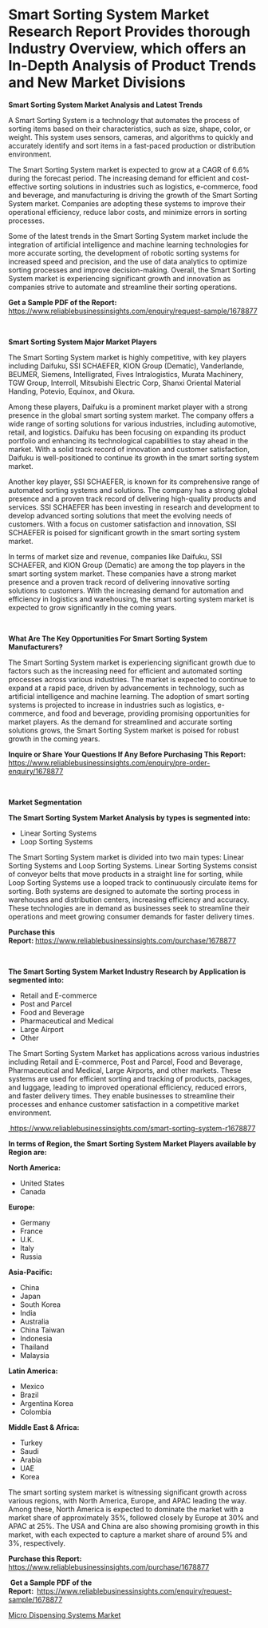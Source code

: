 <p><h1>Smart Sorting System Market Research Report Provides thorough Industry Overview, which offers an In-Depth Analysis of Product Trends and New Market Divisions</h1></p><p><strong>Smart Sorting System Market Analysis and Latest Trends</strong></p>
<p><p>A Smart Sorting System is a technology that automates the process of sorting items based on their characteristics, such as size, shape, color, or weight. This system uses sensors, cameras, and algorithms to quickly and accurately identify and sort items in a fast-paced production or distribution environment.</p><p>The Smart Sorting System market is expected to grow at a CAGR of 6.6% during the forecast period. The increasing demand for efficient and cost-effective sorting solutions in industries such as logistics, e-commerce, food and beverage, and manufacturing is driving the growth of the Smart Sorting System market. Companies are adopting these systems to improve their operational efficiency, reduce labor costs, and minimize errors in sorting processes.</p><p>Some of the latest trends in the Smart Sorting System market include the integration of artificial intelligence and machine learning technologies for more accurate sorting, the development of robotic sorting systems for increased speed and precision, and the use of data analytics to optimize sorting processes and improve decision-making. Overall, the Smart Sorting System market is experiencing significant growth and innovation as companies strive to automate and streamline their sorting operations.</p></p>
<p><strong>Get a Sample PDF of the Report:&nbsp;</strong> <a href="https://www.reliablebusinessinsights.com/enquiry/request-sample/1678877">https://www.reliablebusinessinsights.com/enquiry/request-sample/1678877</a></p>
<p>&nbsp;</p>
<p><strong>Smart Sorting System Major Market Players</strong></p>
<p><p>The Smart Sorting System market is highly competitive, with key players including Daifuku, SSI SCHAEFER, KION Group (Dematic), Vanderlande, BEUMER, Siemens, Intelligrated, Fives Intralogistics, Murata Machinery, TGW Group, Interroll, Mitsubishi Electric Corp, Shanxi Oriental Material Handing, Potevio, Equinox, and Okura.</p><p>Among these players, Daifuku is a prominent market player with a strong presence in the global smart sorting system market. The company offers a wide range of sorting solutions for various industries, including automotive, retail, and logistics. Daifuku has been focusing on expanding its product portfolio and enhancing its technological capabilities to stay ahead in the market. With a solid track record of innovation and customer satisfaction, Daifuku is well-positioned to continue its growth in the smart sorting system market.</p><p>Another key player, SSI SCHAEFER, is known for its comprehensive range of automated sorting systems and solutions. The company has a strong global presence and a proven track record of delivering high-quality products and services. SSI SCHAEFER has been investing in research and development to develop advanced sorting solutions that meet the evolving needs of customers. With a focus on customer satisfaction and innovation, SSI SCHAEFER is poised for significant growth in the smart sorting system market.</p><p>In terms of market size and revenue, companies like Daifuku, SSI SCHAEFER, and KION Group (Dematic) are among the top players in the smart sorting system market. These companies have a strong market presence and a proven track record of delivering innovative sorting solutions to customers. With the increasing demand for automation and efficiency in logistics and warehousing, the smart sorting system market is expected to grow significantly in the coming years.</p></p>
<p>&nbsp;</p>
<p><strong>What Are The Key Opportunities For Smart Sorting System Manufacturers?</strong></p>
<p><p>The Smart Sorting System market is experiencing significant growth due to factors such as the increasing need for efficient and automated sorting processes across various industries. The market is expected to continue to expand at a rapid pace, driven by advancements in technology, such as artificial intelligence and machine learning. The adoption of smart sorting systems is projected to increase in industries such as logistics, e-commerce, and food and beverage, providing promising opportunities for market players. As the demand for streamlined and accurate sorting solutions grows, the Smart Sorting System market is poised for robust growth in the coming years.</p></p>
<p><strong>Inquire or Share Your Questions If Any Before Purchasing This Report:</strong> <a href="https://www.reliablebusinessinsights.com/enquiry/pre-order-enquiry/1678877">https://www.reliablebusinessinsights.com/enquiry/pre-order-enquiry/1678877</a></p>
<p>&nbsp;</p>
<p><strong>Market Segmentation</strong></p>
<p><strong>The Smart Sorting System Market Analysis by types is segmented into:</strong></p>
<p><ul><li>Linear Sorting Systems</li><li>Loop Sorting Systems</li></ul></p>
<p><p>The Smart Sorting System market is divided into two main types: Linear Sorting Systems and Loop Sorting Systems. Linear Sorting Systems consist of conveyor belts that move products in a straight line for sorting, while Loop Sorting Systems use a looped track to continuously circulate items for sorting. Both systems are designed to automate the sorting process in warehouses and distribution centers, increasing efficiency and accuracy. These technologies are in demand as businesses seek to streamline their operations and meet growing consumer demands for faster delivery times.</p></p>
<p><strong>Purchase this Report:&nbsp;</strong><a href="https://www.reliablebusinessinsights.com/purchase/1678877">https://www.reliablebusinessinsights.com/purchase/1678877</a></p>
<p>&nbsp;</p>
<p><strong>The Smart Sorting System Market Industry Research by Application is segmented into:</strong></p>
<p><ul><li>Retail and E-commerce</li><li>Post and Parcel</li><li>Food and Beverage</li><li>Pharmaceutical and Medical</li><li>Large Airport</li><li>Other</li></ul></p>
<p><p>The Smart Sorting System Market has applications across various industries including Retail and E-commerce, Post and Parcel, Food and Beverage, Pharmaceutical and Medical, Large Airports, and other markets. These systems are used for efficient sorting and tracking of products, packages, and luggage, leading to improved operational efficiency, reduced errors, and faster delivery times. They enable businesses to streamline their processes and enhance customer satisfaction in a competitive market environment.</p></p>
<p><a href="https://www.reliablebusinessinsights.com/smart-sorting-system-r1678877">&nbsp;https://www.reliablebusinessinsights.com/smart-sorting-system-r1678877</a></p>
<p><strong>In terms of Region, the Smart Sorting System Market Players available by Region are:</strong></p>
<p>
    <p> <strong> North America: </strong>
        <ul>
            <li>United States</li>
            <li>Canada</li>
        </ul>
        </p> 
    <p> <strong> Europe: </strong>
        <ul>
            <li>Germany</li>
            <li>France</li>
            <li>U.K.</li>
            <li>Italy</li>
            <li>Russia</li>
        </ul>
        </p> 
    <p> <strong> Asia-Pacific: </strong>
        <ul>
            <li>China</li>
            <li>Japan</li>
            <li>South Korea</li>
            <li>India</li>
            <li>Australia</li>
            <li>China Taiwan</li>
            <li>Indonesia</li>
            <li>Thailand</li>
            <li>Malaysia</li>
        </ul>
        </p> 
    <p> <strong> Latin America: </strong>
        <ul>
            <li>Mexico</li>
            <li>Brazil</li>
            <li>Argentina Korea</li>
            <li>Colombia</li>
        </ul>
        </p> 
    <p> <strong> Middle East & Africa: </strong>
        <ul>
            <li>Turkey</li>
            <li>Saudi</li>
            <li>Arabia</li>
            <li>UAE</li>
            <li>Korea</li>
        </ul>
    </p>
    </p>
<p><p>The smart sorting system market is witnessing significant growth across various regions, with North America, Europe, and APAC leading the way. Among these, North America is expected to dominate the market with a market share of approximately 35%, followed closely by Europe at 30% and APAC at 25%. The USA and China are also showing promising growth in this market, with each expected to capture a market share of around 5% and 3%, respectively.</p></p>
<p><strong>Purchase this Report: </strong><a href="https://www.reliablebusinessinsights.com/purchase/1678877">https://www.reliablebusinessinsights.com/purchase/1678877</a></p>
<p>&nbsp;<strong>Get a Sample PDF of the Report:&nbsp;&nbsp;</strong><a href="https://www.reliablebusinessinsights.com/enquiry/request-sample/1678877">https://www.reliablebusinessinsights.com/enquiry/request-sample/1678877</a></p>
<p><strong></strong></p>
<p><p><a href="https://github.com/AidaLakin1908/Market-Research-Report-List-1/blob/main/micro-dispensing-systems-market.md">Micro Dispensing Systems Market</a></p></p>